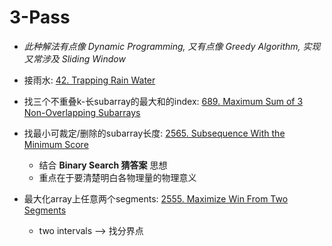 # 3-Pass

* *此种解法有点像 Dynamic Programming, 又有点像 Greedy Algorithm, 实现又常涉及 Sliding Window*

* 接雨水: [42. Trapping Rain Water](https://leetcode.com/problems/trapping-rain-water/)

* 找三个不重叠k-长subarray的最大和的index: [689. Maximum Sum of 3 Non-Overlapping Subarrays](https://leetcode.com/problems/maximum-sum-of-3-non-overlapping-subarrays/description/)

* 找最小可裁定/删除的subarray长度: [2565. Subsequence With the Minimum Score](https://leetcode.com/problems/subsequence-with-the-minimum-score/)
    * 结合 **Binary Search 猜答案** 思想
    * 重点在于要清楚明白各物理量的物理意义

* 最大化array上任意两个segments: [2555. Maximize Win From Two Segments](https://leetcode.com/problems/maximize-win-from-two-segments/description/)
    * two intervals --> 找分界点